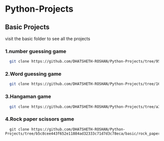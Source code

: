 # Python-Projects

## Basic Projects 
 visit the basic folder to see all the projects
### 1.number guessing game
```bash
  git clone https://github.com/DHATSHETH-ROSHAN/Python-Projects/tree/956915fccda1df6c62906e18f59dca0af60f80eb/basic/Number%20guessing%20game
```
### 2.Word guessing game

```bash
  git clone https://github.com/DHATSHETH-ROSHAN/Python-Projects/tree/164578eb58891309ba113e77afe79b6f9746b55e/basic/Word%20guessing%20game
```
### 3.Hangaman game

```bash
  git clone https://github.com/DHATSHETH-ROSHAN/Python-Projects/tree/a347b7d9995f45d1f6dd229e1037cab9ca1d48d9/basic/Hangaman%20game
```
### 4.Rock paper scissors game
```
  git clone https://github.com/DHATSHETH-ROSHAN/Python-Projects/tree/b5c8cee443f652e11884ad32333c71d7d3c78eca/basic/rock_paper_scissor_game
```

